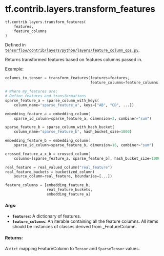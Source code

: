 <div itemscope itemtype="http://developers.google.com/ReferenceObject">
<meta itemprop="name" content="tf.contrib.layers.transform_features" />
</div>

# tf.contrib.layers.transform_features

``` python
tf.contrib.layers.transform_features(
    features,
    feature_columns
)
```



Defined in [`tensorflow/contrib/layers/python/layers/feature_column_ops.py`](https://www.tensorflow.org/code/tensorflow/contrib/layers/python/layers/feature_column_ops.py).

Returns transformed features based on features columns passed in.

Example:

```python
columns_to_tensor = transform_features(features=features,
                                       feature_columns=feature_columns)

# Where my_features are:
# Define features and transformations
sparse_feature_a = sparse_column_with_keys(
    column_name="sparse_feature_a", keys=["AB", "CD", ...])

embedding_feature_a = embedding_column(
    sparse_id_column=sparse_feature_a, dimension=3, combiner="sum")

sparse_feature_b = sparse_column_with_hash_bucket(
    column_name="sparse_feature_b", hash_bucket_size=1000)

embedding_feature_b = embedding_column(
    sparse_id_column=sparse_feature_b, dimension=16, combiner="sum")

crossed_feature_a_x_b = crossed_column(
    columns=[sparse_feature_a, sparse_feature_b], hash_bucket_size=10000)

real_feature = real_valued_column("real_feature")
real_feature_buckets = bucketized_column(
    source_column=real_feature, boundaries=[...])

feature_columns = [embedding_feature_b,
                   real_feature_buckets,
                   embedding_feature_a]
```

#### Args:

* <b>`features`</b>: A dictionary of features.
* <b>`feature_columns`</b>: An iterable containing all the feature columns. All items
    should be instances of classes derived from _FeatureColumn.


#### Returns:

A `dict` mapping FeatureColumn to `Tensor` and `SparseTensor` values.